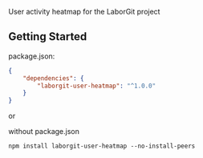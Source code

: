 User activity heatmap for the LaborGit project

## Getting Started
package.json:
```json
{
    "dependencies": {
        "laborgit-user-heatmap": "^1.0.0"
    }
}
```

or

without package.json
```shell
npm install laborgit-user-heatmap --no-install-peers
```
